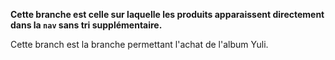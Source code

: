 **Cette branche est celle sur laquelle les produits apparaissent directement dans la `nav` sans tri supplémentaire.**

Cette branch est la branche permettant l'achat de l'album Yuli.
